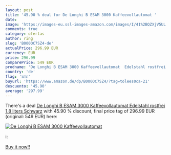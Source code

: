 ```yaml
---
layout: post
title: '45.90 % deal for De Longhi B ESAM 3000 Kaffeevollautomat '
date: 
image: 'https://images-eu.ssl-images-amazon.com/images/I/41%2BQZXjV5UL._SL200_.jpg'
comments: true
category: ofertas
author: ring
slug: 'B000OC7SZ4-de'
actualPrice: 296.99 EUR
currency: EUR
price: 296.99
comparePrice: 549 EUR
prodname: 'De Longhi B ESAM 3000 Kaffeevollautomat  Edelstahl rostfrei  1.8 liters  Schwarz'
country: 'de'
flag: '🇩🇪'
buyurl: 'https://www.amazon.de/dp/B000OC7SZ4/?tag=tolees0ca-21'
descuento: '45.90'
average: '297.99'
---
```


There's a deal [De Longhi B ESAM 3000 Kaffeevollautomat  Edelstahl rostfrei  1.8 liters  Schwarz](https://www.amazon.de/dp/B000OC7SZ4/?tag=tolees0ca-21)  with  45.90 % discount, final price tag of  296.99 EUR (original: 549 EUR) here:

[![De Longhi B ESAM 3000 Kaffeevollautomat ](https://images-eu.ssl-images-amazon.com/images/I/41%2BQZXjV5UL._SL200_.jpg)](https://www.amazon.de/dp/B000OC7SZ4/?tag=tolees0ca-21)

ℹ️:


[Buy it now!!](https://www.amazon.de/dp/B000OC7SZ4/?tag=tolees0ca-21)
